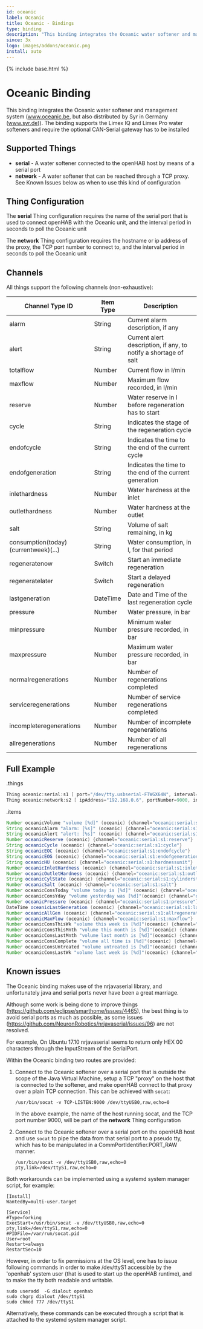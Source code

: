 ```yaml
---
id: oceanic
label: Oceanic
title: Oceanic - Bindings
type: binding
description: "This binding integrates the Oceanic water softener and management system (www.oceanic.be, but also distributed by Syr in Germany (www.syr.de))."
since: 3x
logo: images/addons/oceanic.png
install: auto
---
```


<!-- Attention authors: Do not edit directly. Please add your changes to the appropriate source repository -->

{% include base.html %}

# Oceanic Binding

This binding integrates the Oceanic water softener and management system (www.oceanic.be, but also distributed by Syr in Germany (www.syr.de)).
The binding supports the Limex IQ and Limex Pro water softeners and require the optional CAN-Serial gateway has to be installed

## Supported Things

- **serial** - A water softener connected to the openHAB host by means of a serial port
- **network** - A water softener that can be reached through a TCP proxy. See Known Issues below as when to use this kind of configuration

## Thing Configuration

The **serial** Thing configuration requires the name of the serial port that is used to connect openHAB with the Oceanic unit, and the interval period in seconds to poll the Oceanic unit

The **network** Thing configuration requires the hostname or ip address of the proxy, the TCP port number to connect to, and the interval period in seconds to poll the Oceanic unit

## Channels

All things support the following channels (non-exhaustive):

| Channel Type ID                      | Item Type | Description                                                     |
|--------------------------------------|-----------|-----------------------------------------------------------------|
| alarm                                | String    | Current alarm description, if any                               |
| alert                                | String    | Current alert description, if any, to notify a shortage of salt |
| totalflow                            | Number    | Current flow in l/min                                           |
| maxflow                              | Number    | Maximum flow recorded, in l/min                                 |
| reserve                              | Number    | Water reserve in l before regeneration has to start             |
| cycle                                | String    | Indicates the stage of the regeneration cycle                   |
| endofcycle                           | String    | Indicates the time to the end of the current cycle              |
| endofgeneration                      | String    | Indicates the time to the end of the current generation         |
| inlethardness                        | Number    | Water hardness at the inlet                                     |
| outlethardness                       | Number    | Water hardness at the outlet                                    |
| salt                                 | String    | Volume of salt remaining, in kg                                 |
| consumption(today)(currentweek)(...) | String    | Water consumption, in l, for that period                        |
| regeneratenow                        | Switch    | Start an immediate regeneration                                 |
| regeneratelater                      | Switch    | Start a delayed regeneration                                    |
| lastgeneration                       | DateTime  | Date and Time of the last regeneration cycle                    |
| pressure                             | Number    | Water pressure, in bar                                          |
| minpressure                          | Number    | Minimum water pressure recorded, in bar                         |
| maxpressure                          | Number    | Maximum water pressure recorded, in bar                         |
| normalregenerations                  | Number    | Number of regenerations completed                               |
| serviceregenerations                 | Number    | Number of service regenerations completed                       |
| incompleteregenerations              | Number    | Number of incomplete regenerations                              |
| allregenerations                     | Number    | Number of all regenerations                                     |

## Full Example

.things

```java
Thing oceanic:serial:s1 [ port="/dev/tty.usbserial-FTWGX64N", interval=60]
Thing oceanic:network:s2 [ ipAddress="192.168.0.6", portNumber=9000, interval=60]

```

.items

```java
Number oceanicVolume "volume [%d]" (oceanic) {channel="oceanic:serial:s1:totalflow"}
String oceanicAlarm "alarm: [%s]" (oceanic) {channel="oceanic:serial:s1:alarm"}
String oceanicAlert "alert: [%s]" (oceanic) {channel="oceanic:serial:s1:alert"}
Number oceanicReserve (oceanic) {channel="oceanic:serial:s1:reserve"}
String oceanicCycle (oceanic) {channel="oceanic:serial:s1:cycle"}
String oceanicEOC (oceanic) {channel="oceanic:serial:s1:endofcycle"}
String oceanicEOG (oceanic) {channel="oceanic:serial:s1:endofgeneration"}
String oceanicHU (oceanic) {channel="oceanic:serial:s1:hardnessunit"}
Number oceanicInletHardness (oceanic) {channel="oceanic:serial:s1:inlethardness"}
Number oceanicOutletHardness (oceanic) {channel="oceanic:serial:s1:outlethardness"}
String oceanicCylState (oceanic) {channel="oceanic:serial:s1:cylinderstate"}
Number oceanicSalt (oceanic) {channel="oceanic:serial:s1:salt"}
Number oceanicConsToday "volume today is [%d]" (oceanic) {channel="oceanic:serial:s1:consumptiontoday"}
Number oceanicConsYday "volume yesterday was [%d]"(oceanic) {channel="oceanic:serial:s1:consumptionyesterday"}
Number oceanicPressure (oceanic) {channel="oceanic:serial:s1:pressure"}
DateTime oceanicLastGeneration (oceanic) {channel="oceanic:serial:s1:lastgeneration"}
Number oceanicAllGen (oceanic) {channel="oceanic:serial:s1:allregenerations"}
Number oceanicMaxFlow (oceanic) {channel="oceanic:serial:s1:maxflow"}
Number oceanicConsThisWk "volume this week is [%d]"(oceanic) {channel="oceanic:serial:s1:consumptioncurrentweek"}
Number oceanicConsThisMnth "volume this month is [%d]"(oceanic) {channel="oceanic:serial:s1:consumptioncurrentmonth"}
Number oceanicConsLastMnth "volume last month is [%d]"(oceanic) {channel="oceanic:serial:s1:consumptionlastmonth"}
Number oceanicConsComplete "volume all time is [%d]"(oceanic) {channel="oceanic:serial:s1:consumptioncomplete"}
Number oceanicConsUntreated "volume untreated is [%d]"(oceanic) {channel="oceanic:serial:s1:consumptionuntreated"}
Number oceanicConsLastWk "volume last week is [%d]"(oceanic) {channel="oceanic:serial:s1:consumptionlastweek"}
```

## Known issues

The Oceanic binding makes use of the nrjavaserial library, and unfortunately java and serial ports never have been a great marriage.

Although some work is being done to improve things (<https://github.com/eclipse/smarthome/issues/4465>), the best thing is to avoid serial ports as much as possible, as some issues (<https://github.com/NeuronRobotics/nrjavaserial/issues/96>) are not resolved.

For example, On Ubuntu 17.10 nrjavaserial seems to return only HEX 00 characters through the InputStream of the SerialPort.

Within the Oceanic binding two routes are provided:

1. Connect to the Oceanic softener over a serial port that is outside the scope of the Java Virtual Machine, setup a TCP "proxy" on the host that is connected to the softener, and make openHAB connect to that proxy over a plain TCP connection. This can be achieved with `socat`:

    ```shell
    /usr/bin/socat -v TCP-LISTEN:9000 /dev/ttyUSB0,raw,echo=0           
    ```

    In the above example, the name of the host running socat, and the TCP port number 9000, will be part of the **network** Thing configuration
1. Connect to the Oceanic softener over a serial port on the openHAB host and use `socat` to pipe the data from that serial port to a pseudo tty, which has to be manipulated in a CommPortIdentifier.PORT_RAW manner.

    ```shell
    /usr/bin/socat -v /dev/ttyUSB0,raw,echo=0 pty,link=/dev/ttyS1,raw,echo=0            
    ```

Both workarounds can be implemented using a systemd system manager script, for example:

```text
[Install]
WantedBy=multi-user.target   

[Service]
#Type=forking
ExecStart=/usr/bin/socat -v /dev/ttyUSB0,raw,echo=0 pty,link=/dev/ttyS1,raw,echo=0
#PIDFile=/var/run/socat.pid
User=root
Restart=always
RestartSec=10             
```

However, in order to fix permissions at the OS level, one has to issue following commands in order to make /dev/ttyS1 accessible by the 'openhab' system user (that is used to start up the openHAB runtime), and to make the tty both readable and writable.

```shell
sudo useradd  -G dialout openhab
sudo chgrp dialout /dev/ttyS1
sudo chmod 777 /dev/ttyS1 
```

Alternatively, these commands can be executed through a script that is attached to the systemd system manager script.
